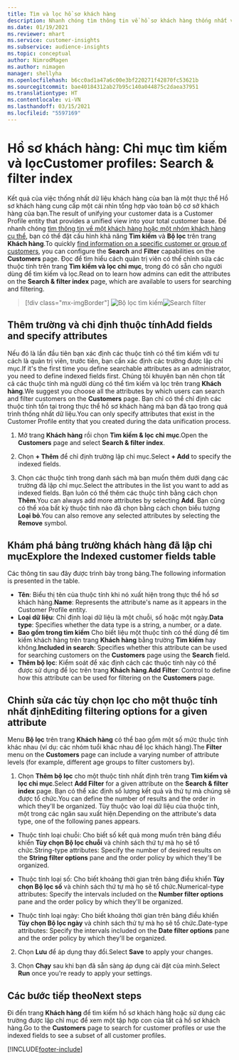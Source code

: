 ```yaml
---
title: Tìm và lọc hồ sơ khách hàng
description: Nhanh chóng tìm thông tin về hồ sơ khách hàng thống nhất và lọc các thuộc tính được chỉ định.
ms.date: 01/19/2021
ms.reviewer: mhart
ms.service: customer-insights
ms.subservice: audience-insights
ms.topic: conceptual
author: NimrodMagen
ms.author: nimagen
manager: shellyha
ms.openlocfilehash: b6cc0ad1a47a6c00e3bf220271f42870fc53621b
ms.sourcegitcommit: bae40184312ab27b95c140a044875c2daea37951
ms.translationtype: HT
ms.contentlocale: vi-VN
ms.lasthandoff: 03/15/2021
ms.locfileid: "5597169"
---
```

# <a name="customer-profiles-search--filter-index"></a><span data-ttu-id="0824d-103">Hồ sơ khách hàng: Chỉ mục tìm kiếm và lọc</span><span class="sxs-lookup"><span data-stu-id="0824d-103">Customer profiles: Search & filter index</span></span>

<span data-ttu-id="0824d-104">Kết quả của việc thống nhất dữ liệu khách hàng của bạn là một thực thể Hồ sơ khách hàng cung cấp một cái nhìn tổng hợp vào toàn bộ cơ sở khách hàng của bạn.</span><span class="sxs-lookup"><span data-stu-id="0824d-104">The result of unifying your customer data is a Customer Profile entity that provides a unified view into your total customer base.</span></span> <span data-ttu-id="0824d-105">Để nhanh chóng [tìm thông tin về một khách hàng hoặc một nhóm khách hàng cụ thể](customer-profiles.md), bạn có thể đặt cấu hình khả năng **Tìm kiếm** và **Bộ lọc** trên trang **Khách hàng**.</span><span class="sxs-lookup"><span data-stu-id="0824d-105">To quickly [find information on a specific customer or group of customers](customer-profiles.md), you can configure the **Search** and **Filter** capabilities on the **Customers** page.</span></span> <span data-ttu-id="0824d-106">Đọc để tìm hiểu cách quản trị viên có thể chỉnh sửa các thuộc tính trên trang **Tìm kiếm và lọc chỉ mục**, trong đó có sẵn cho người dùng để tìm kiếm và lọc.</span><span class="sxs-lookup"><span data-stu-id="0824d-106">Read on to learn how admins can edit the attributes on the **Search & filter index** page, which are available to users for searching and filtering.</span></span>

> [!div class="mx-imgBorder"]
> <span data-ttu-id="0824d-107">![Bộ lọc tìm kiếm](media/search-filter.png "Bộ lọc tìm kiếm")</span><span class="sxs-lookup"><span data-stu-id="0824d-107">![Search filter](media/search-filter.png "Search filter")</span></span>

## <a name="add-fields-and-specify-attributes"></a><span data-ttu-id="0824d-108">Thêm trường và chỉ định thuộc tính</span><span class="sxs-lookup"><span data-stu-id="0824d-108">Add fields and specify attributes</span></span>

<span data-ttu-id="0824d-109">Nếu đó là lần đầu tiên bạn xác định các thuộc tính có thể tìm kiếm với tư cách là quản trị viên, trước tiên, bạn cần xác định các trường được lập chỉ mục.</span><span class="sxs-lookup"><span data-stu-id="0824d-109">If it's the first time you define searchable attributes as an administrator, you need to define indexed fields first.</span></span> <span data-ttu-id="0824d-110">Chúng tôi khuyên bạn nên chọn tất cả các thuộc tính mà người dùng có thể tìm kiếm và lọc trên trang **Khách hàng**.</span><span class="sxs-lookup"><span data-stu-id="0824d-110">We suggest you choose all the attributes by which users can search and filter customers on the **Customers** page.</span></span> <span data-ttu-id="0824d-111">Bạn chỉ có thể chỉ định các thuộc tính tồn tại trong thực thể hồ sơ khách hàng mà bạn đã tạo trong quá trình thống nhất dữ liệu.</span><span class="sxs-lookup"><span data-stu-id="0824d-111">You can only specify attributes that exist in the Customer Profile entity that you created during the data unification process.</span></span>

1. <span data-ttu-id="0824d-112">Mở trang **Khách hàng** rồi chọn **Tìm kiếm & lọc chỉ mục**.</span><span class="sxs-lookup"><span data-stu-id="0824d-112">Open the **Customers** page and select **Search & filter index**.</span></span>

2. <span data-ttu-id="0824d-113">Chọn **+ Thêm** để chỉ định trường lập chỉ mục.</span><span class="sxs-lookup"><span data-stu-id="0824d-113">Select **+ Add** to specify the indexed fields.</span></span>

3. <span data-ttu-id="0824d-114">Chọn các thuộc tính trong danh sách mà bạn muốn thêm dưới dạng các trường đã lập chỉ mục.</span><span class="sxs-lookup"><span data-stu-id="0824d-114">Select the attributes in the list you want to add as indexed fields.</span></span> <span data-ttu-id="0824d-115">Bạn luôn có thể thêm các thuộc tính bằng cách chọn **Thêm**.</span><span class="sxs-lookup"><span data-stu-id="0824d-115">You can always add more attributes by selecting **Add**.</span></span> <span data-ttu-id="0824d-116">Bạn cũng có thể xóa bất kỳ thuộc tính nào đã chọn bằng cách chọn biểu tượng **Loại bỏ**.</span><span class="sxs-lookup"><span data-stu-id="0824d-116">You can also remove any selected attributes by selecting the **Remove** symbol.</span></span>

## <a name="explore-the-indexed-customer-fields-table"></a><span data-ttu-id="0824d-117">Khám phá bảng trường khách hàng đã lập chỉ mục</span><span class="sxs-lookup"><span data-stu-id="0824d-117">Explore the Indexed customer fields table</span></span>

<span data-ttu-id="0824d-118">Các thông tin sau đây được trình bày trong bảng.</span><span class="sxs-lookup"><span data-stu-id="0824d-118">The following information is presented in the table.</span></span>

- <span data-ttu-id="0824d-119">**Tên**: Biểu thị tên của thuộc tính khi nó xuất hiện trong thực thể hồ sơ khách hàng.</span><span class="sxs-lookup"><span data-stu-id="0824d-119">**Name**: Represents the attribute's name as it appears in the Customer Profile entity.</span></span>
- <span data-ttu-id="0824d-120">**Loại dữ liệu**: Chỉ định loại dữ liệu là một chuỗi, số hoặc một ngày.</span><span class="sxs-lookup"><span data-stu-id="0824d-120">**Data type**: Specifies whether the data type is a string, a number, or a date.</span></span>
- <span data-ttu-id="0824d-121">**Bao gồm trong tìm kiếm** Cho biết liệu một thuộc tính có thể dùng để tìm kiếm khách hàng trên trang **Khách hàng** bằng trường **Tìm kiếm** hay không.</span><span class="sxs-lookup"><span data-stu-id="0824d-121">**Included in search**: Specifies whether this attribute can be used for searching customers on the **Customers** page using the **Search** field.</span></span>
- <span data-ttu-id="0824d-122">**Thêm bộ lọc**: Kiểm soát để xác định cách các thuộc tính này có thể được sử dụng để lọc trên trang **Khách hàng**.</span><span class="sxs-lookup"><span data-stu-id="0824d-122">**Add Filter**: Control to define how this attribute can be used for filtering on the **Customers** page.</span></span>

## <a name="editing-filtering-options-for-a-given-attribute"></a><span data-ttu-id="0824d-123">Chỉnh sửa các tùy chọn lọc cho một thuộc tính nhất định</span><span class="sxs-lookup"><span data-stu-id="0824d-123">Editing filtering options for a given attribute</span></span>

<span data-ttu-id="0824d-124">Menu **Bộ lọc** trên trang **Khách hàng** có thể bao gồm một số mức thuộc tính khác nhau (ví dụ: các nhóm tuổi khác nhau để lọc khách hàng).</span><span class="sxs-lookup"><span data-stu-id="0824d-124">The **Filter** menu on the **Customers** page can include a varying number of attribute levels (for example, different age groups to filter customers by).</span></span>

1. <span data-ttu-id="0824d-125">Chọn **Thêm bộ lọc** cho một thuộc tính nhất định trên trang **Tìm kiếm và lọc chỉ mục**.</span><span class="sxs-lookup"><span data-stu-id="0824d-125">Select **Add Filter** for a given attribute on the **Search & filter index** page.</span></span> <span data-ttu-id="0824d-126">Bạn có thể xác định số lượng kết quả và thứ tự mà chúng sẽ được tổ chức.</span><span class="sxs-lookup"><span data-stu-id="0824d-126">You can define the number of results and the order in which they'll be organized.</span></span> <span data-ttu-id="0824d-127">Tùy thuộc vào loại dữ liệu của thuộc tính, một trong các ngăn sau xuất hiện.</span><span class="sxs-lookup"><span data-stu-id="0824d-127">Depending on the attribute's data type, one of the following panes appears.</span></span>

- <span data-ttu-id="0824d-128">Thuộc tính loại chuỗi: Cho biết số kết quả mong muốn trên bảng điều khiển **Tùy chọn Bộ lọc chuỗi** và chính sách thứ tự mà họ sẽ tổ chức.</span><span class="sxs-lookup"><span data-stu-id="0824d-128">String-type attributes: Specify the number of desired results on the **String filter options** pane and the order policy by which they'll be organized.</span></span>

- <span data-ttu-id="0824d-129">Thuộc tính loại số: Cho biết khoảng thời gian trên bảng điều khiển **Tùy chọn Bộ lọc số** và chính sách thứ tự mà họ sẽ tổ chức.</span><span class="sxs-lookup"><span data-stu-id="0824d-129">Numerical-type attributes: Specify the intervals included on the **Number filter options** pane and the order policy by which they'll be organized.</span></span>

- <span data-ttu-id="0824d-130">Thuộc tính loại ngày: Cho biết khoảng thời gian trên bảng điều khiển **Tùy chọn Bộ lọc ngày** và chính sách thứ tự mà họ sẽ tổ chức.</span><span class="sxs-lookup"><span data-stu-id="0824d-130">Date-type attributes:  Specify the intervals included on the **Date filter options** pane and the order policy by which they'll be organized.</span></span>

2. <span data-ttu-id="0824d-131">Chọn **Lưu** để áp dụng thay đổi.</span><span class="sxs-lookup"><span data-stu-id="0824d-131">Select **Save** to apply your changes.</span></span>

3. <span data-ttu-id="0824d-132">Chọn **Chạy** sau khi bạn đã sẵn sàng áp dụng cài đặt của mình.</span><span class="sxs-lookup"><span data-stu-id="0824d-132">Select **Run** once you're ready to apply your settings.</span></span>

## <a name="next-steps"></a><span data-ttu-id="0824d-133">Các bước tiếp theo</span><span class="sxs-lookup"><span data-stu-id="0824d-133">Next steps</span></span>

<span data-ttu-id="0824d-134">Đi đến trang **Khách hàng** để tìm kiếm hồ sơ khách hàng hoặc sử dụng các trường được lập chỉ mục để xem một tập hợp con của tất cả hồ sơ khách hàng.</span><span class="sxs-lookup"><span data-stu-id="0824d-134">Go to the **Customers** page to search for customer profiles or use the indexed fields to see a subset of all customer profiles.</span></span>


[!INCLUDE[footer-include](../includes/footer-banner.md)]